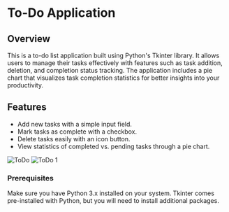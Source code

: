 # To-Do Application

## Overview
This is a to-do list application built using Python's Tkinter library. It allows users to manage their tasks effectively with features such as task addition, deletion, and completion status tracking. The application includes a pie chart that visualizes task completion statistics for better insights into your productivity.

## Features
- Add new tasks with a simple input field.
- Mark tasks as complete with a checkbox.
- Delete tasks easily with an icon button.
- View statistics of completed vs. pending tasks through a pie chart.


![ToDo](https://github.com/user-attachments/assets/98f5a169-a6aa-43e9-b1b4-7bab962bd6df)
![ToDo 1](https://github.com/user-attachments/assets/a55b4f17-45b0-4df4-a87b-eb37743ee62e)



### Prerequisites
Make sure you have Python 3.x installed on your system. Tkinter comes pre-installed with Python, but you will need to install additional packages.
